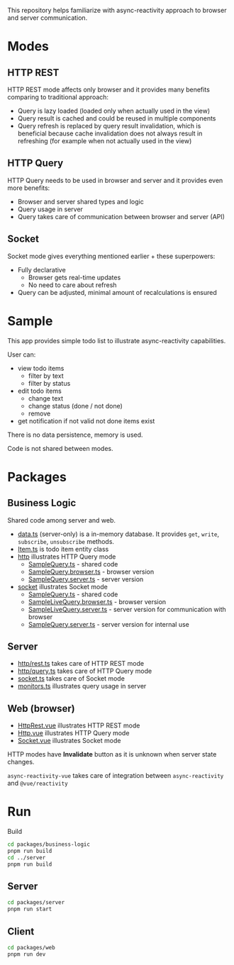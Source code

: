 This repository helps familiarize with async-reactivity approach to browser and server communication.

# Modes

## HTTP REST

HTTP REST mode affects only browser and it provides many benefits comparing to traditional approach:

* Query is lazy loaded (loaded only when actually used in the view)
* Query result is cached and could be reused in multiple components
* Query refresh is replaced by query result invalidation, which is beneficial because cache invalidation does not always result in refreshing (for example when not actually used in the view)

## HTTP Query

HTTP Query needs to be used in browser and server and it provides even more benefits:

* Browser and server shared types and logic
* Query usage in server
* Query takes care of communication between browser and server (API)

## Socket

Socket mode gives everything mentioned earlier + these superpowers:

* Fully declarative
    * Browser gets real-time updates
    * No need to care about refresh
* Query can be adjusted, minimal amount of recalculations is ensured

# Sample

This app provides simple todo list to illustrate async-reactivity capabilities.

User can:

* view todo items
  * filter by text
  * filter by status
* edit todo items
  * change text
  * change status (done / not done)
  * remove
* get notification if not valid not done items exist

There is no data persistence, memory is used.

Code is not shared between modes.

# Packages

## Business Logic

Shared code among server and web.

* [data.ts](packages/business-logic/src/data.ts) (server-only) is a in-memory database. It provides `get`, `write`, `subscribe`, `unsubscribe` methods.
* [Item.ts](packages/business-logic/src/Item.ts) is todo item entity class
* [http](packages/business-logic/src/http) illustrates HTTP Query mode
  * [SampleQuery.ts](packages/business-logic/src/http/SampleQuery.ts) - shared code
  * [SampleQuery.browser.ts](packages/business-logic/src/http/SampleQuery.browser.ts) - browser version
  * [SampleQuery.server.ts](packages/business-logic/src/http/SampleQuery.server.ts) - server version
* [socket](packages/business-logic/src/socket) illustrates Socket mode
  * [SampleQuery.ts](packages/business-logic/src/socket/SampleQuery.ts) - shared code
  * [SampleLiveQuery.browser.ts](packages/business-logic/src/socket/SampleLiveQuery.browser.ts) - browser version
  * [SampleLiveQuery.server.ts](packages/business-logic/src/socket/SampleLiveQuery.server.ts) - server version for communication with browser
  * [SampleQuery.server.ts](packages/business-logic/src/socket/SampleQuery.server.ts) - server version for internal use

## Server

* [http/rest.ts](packages/server/src/http/rest.ts) takes care of HTTP REST mode
* [http/query.ts](packages/server/src/http/query.ts) takes care of HTTP Query mode
* [socket.ts](packages/server/src/socket.ts) takes care of Socket mode
* [monitors.ts](packages/server/src/monitors.ts) illustrates query usage in server

## Web (browser)

* [HttpRest.vue](packages/web/src/HttpRest.vue) illustrates HTTP REST mode
* [Http.vue](packages/web/src/Http.vue) illustrates HTTP Query mode
* [Socket.vue](packages/web/src/Socket.vue) illustrates Socket mode

HTTP modes have **Invalidate** button as it is unknown when server state changes.

`async-reactivity-vue` takes care of integration between `async-reactivity` and `@vue/reactivity`

# Run

Build

```bash
cd packages/business-logic
pnpm run build
cd ../server
pnpm run build
```

## Server

```bash
cd packages/server
pnpm run start
```

## Client
```bash
cd packages/web
pnpm run dev
```
